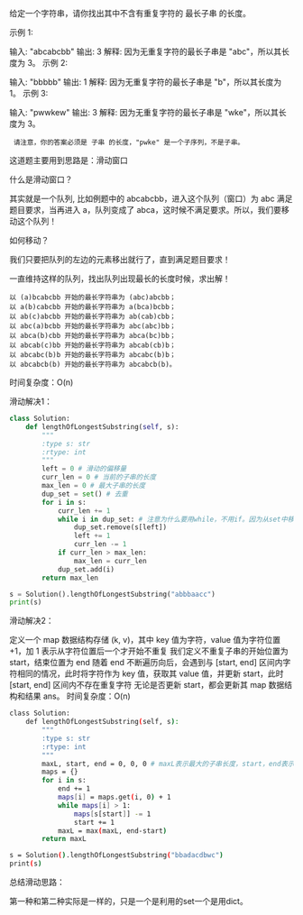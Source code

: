 给定一个字符串，请你找出其中不含有重复字符的 最长子串 的长度。

示例 1:

输入: "abcabcbb"
输出: 3 
解释: 因为无重复字符的最长子串是 "abc"，所以其长度为 3。
示例 2:

输入: "bbbbb"
输出: 1
解释: 因为无重复字符的最长子串是 "b"，所以其长度为 1。
示例 3:

输入: "pwwkew"
输出: 3
解释: 因为无重复字符的最长子串是 "wke"，所以其长度为 3。

     请注意，你的答案必须是 子串 的长度，"pwke" 是一个子序列，不是子串。

这道题主要用到思路是：滑动窗口

什么是滑动窗口？

其实就是一个队列, 比如例题中的 abcabcbb，进入这个队列（窗口）为 abc 满足题目要求，当再进入 a，队列变成了 abca，这时候不满足要求。所以，我们要移动这个队列！

如何移动？

我们只要把队列的左边的元素移出就行了，直到满足题目要求！

一直维持这样的队列，找出队列出现最长的长度时候，求出解！

``` text
以 (a)bcabcbb 开始的最长字符串为 (abc)abcbb；
以 a(b)cabcbb 开始的最长字符串为 a(bca)bcbb；
以 ab(c)abcbb 开始的最长字符串为 ab(cab)cbb；
以 abc(a)bcbb 开始的最长字符串为 abc(abc)bb；
以 abca(b)cbb 开始的最长字符串为 abca(bc)bb；
以 abcab(c)bb 开始的最长字符串为 abcab(cb)b；
以 abcabc(b)b 开始的最长字符串为 abcabc(b)b；
以 abcabcb(b) 开始的最长字符串为 abcabcb(b)。
```

时间复杂度：O(n)

滑动解决1：

``` python
class Solution:
    def lengthOfLongestSubstring(self, s):
        """
        :type s: str
        :rtype: int
        """
        left = 0 # 滑动的偏移量
        curr_len = 0 # 当前的子串的长度
        max_len = 0 # 最大子串的长度
        dup_set = set() # 去重
        for i in s:
            curr_len += 1
            while i in dup_set: # 注意为什么要用while，不用if。因为从set中移除的是遇到重复元素时，之前所有的存在集合中的值
                dup_set.remove(s[left])
                left += 1
                curr_len -= 1
            if curr_len > max_len:
                max_len = curr_len
            dup_set.add(i)
        return max_len

s = Solution().lengthOfLongestSubstring("abbbaacc")
print(s)
```

滑动解决2：

定义一个 map 数据结构存储 (k, v)，其中 key 值为字符，value 值为字符位置 +1，加 1 表示从字符位置后一个才开始不重复
我们定义不重复子串的开始位置为 start，结束位置为 end
随着 end 不断遍历向后，会遇到与 [start, end] 区间内字符相同的情况，此时将字符作为 key 值，获取其 value 值，并更新 start，此时 [start, end] 区间内不存在重复字符
无论是否更新 start，都会更新其 map 数据结构和结果 ans。
时间复杂度：O(n)

``` bash
class Solution:
    def lengthOfLongestSubstring(self, s):
        """
        :type s: str
        :rtype: int
        """
        maxL, start, end = 0, 0, 0 # maxL表示最大的子串长度，start，end表示移动的区间
        maps = {}
        for i in s:
            end += 1
            maps[i] = maps.get(i, 0) + 1
            while maps[i] > 1:
                maps[s[start]] -= 1
                start += 1
            maxL = max(maxL, end-start)
        return maxL

s = Solution().lengthOfLongestSubstring("bbadacdbwc")
print(s)
```

总结滑动思路：

第一种和第二种实际是一样的，只是一个是利用的set一个是用dict。
